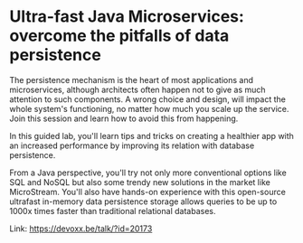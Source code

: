 # Ultra-fast Java Microservices: overcome the pitfalls of data persistence

The persistence mechanism is the heart of most applications and microservices, although architects often happen not to give as much attention to such components. A wrong choice and design, will impact the whole system's functioning, no matter how much you scale up the service. Join this session and learn how to avoid this from happening.

In this guided lab, you'll learn tips and tricks on creating a healthier app with an increased performance by improving its relation with database persistence. 

From a Java perspective, you'll try not only more conventional options like SQL and NoSQL but also some trendy new solutions in the market like MicroStream. You'll also have hands-on experience with this open-source ultrafast in-memory data persistence storage allows queries to be up to 1000x times faster than traditional relational databases.

Link: https://devoxx.be/talk/?id=20173
